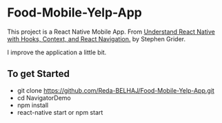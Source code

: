 # Food-Mobile-Yelp-App
 
This project is a React Native Mobile App. From [Understand React Native with Hooks, Context, and React Navigation.](https://www.udemy.com/course/the-complete-react-native-and-redux-course/) by Stephen Grider.

I improve the application a little bit.

## To get Started

- git clone https://github.com/Reda-BELHAJ/Food-Mobile-Yelp-App.git
- cd NavigatorDemo
- npm install
- react-native start or npm start